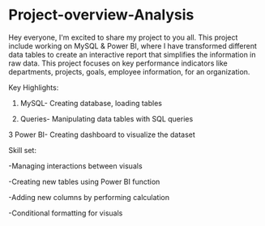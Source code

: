 # Project-overview-Analysis
Hey everyone, I'm excited to share my project to you all. This project include working on MySQL & Power BI, where I have transformed different data tables to create an interactive report that simplifies the information in raw data. This project focuses on key performance indicators like departments, projects, goals, employee information, for an organization.



Key Highlights:

1. MySQL- Creating database, loading tables

2. Queries- Manipulating data tables with SQL queries

3 Power BI- Creating dashboard to visualize the dataset



Skill set:

-Managing interactions between visuals

-Creating new tables using Power BI function

-Adding new columns by performing calculation

-Conditional formatting for visuals
